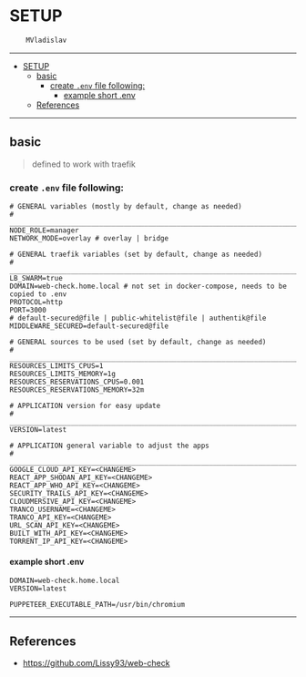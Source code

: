 # SETUP

```sh
    MVladislav
```

---

- [SETUP](#setup)
  - [basic](#basic)
    - [create `.env` file following:](#create-env-file-following)
      - [example short .env](#example-short-env)
  - [References](#references)

---

## basic

> defined to work with traefik

### create `.env` file following:

```env
# GENERAL variables (mostly by default, change as needed)
# ______________________________________________________________________________
NODE_ROLE=manager
NETWORK_MODE=overlay # overlay | bridge

# GENERAL traefik variables (set by default, change as needed)
# ______________________________________________________________________________
LB_SWARM=true
DOMAIN=web-check.home.local # not set in docker-compose, needs to be copied to .env
PROTOCOL=http
PORT=3000
# default-secured@file | public-whitelist@file | authentik@file
MIDDLEWARE_SECURED=default-secured@file

# GENERAL sources to be used (set by default, change as needed)
# ______________________________________________________________________________
RESOURCES_LIMITS_CPUS=1
RESOURCES_LIMITS_MEMORY=1g
RESOURCES_RESERVATIONS_CPUS=0.001
RESOURCES_RESERVATIONS_MEMORY=32m

# APPLICATION version for easy update
# ______________________________________________________________________________
VERSION=latest

# APPLICATION general variable to adjust the apps
# ______________________________________________________________________________
GOOGLE_CLOUD_API_KEY=<CHANGEME>
REACT_APP_SHODAN_API_KEY=<CHANGEME>
REACT_APP_WHO_API_KEY=<CHANGEME>
SECURITY_TRAILS_API_KEY=<CHANGEME>
CLOUDMERSIVE_API_KEY=<CHANGEME>
TRANCO_USERNAME=<CHANGEME>
TRANCO_API_KEY=<CHANGEME>
URL_SCAN_API_KEY=<CHANGEME>
BUILT_WITH_API_KEY=<CHANGEME>
TORRENT_IP_API_KEY=<CHANGEME>
```

#### example short .env

```env
DOMAIN=web-check.home.local
VERSION=latest

PUPPETEER_EXECUTABLE_PATH=/usr/bin/chromium
```

---

## References

- <https://github.com/Lissy93/web-check>
